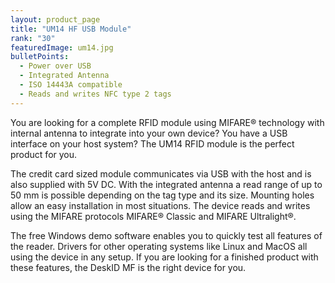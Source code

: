 ```yaml
---
layout: product_page
title: "UM14 HF USB Module"
rank: "30"
featuredImage: um14.jpg
bulletPoints:
  - Power over USB
  - Integrated Antenna
  - ISO 14443A compatible
  - Reads and writes NFC type 2 tags
---
```

You are looking for a complete RFID module using MIFARE® technology with internal antenna to integrate into your own device? You have a USB interface on your host system? The UM14 RFID module is the perfect product for you.

The credit card sized module communicates via USB with the host and is also supplied with 5V DC. With the integrated antenna a read range of up to 50 mm is possible depending on the tag type and its size. Mounting holes allow an easy installation in most situations. The device reads and writes using the MIFARE protocols MIFARE® Classic and MIFARE Ultralight®.

The free Windows demo software enables you to quickly test all features of the reader. Drivers for other operating systems like Linux and MacOS all using the device in any setup. If you are looking for a finished product with these features, the DeskID MF is the right device for you.
